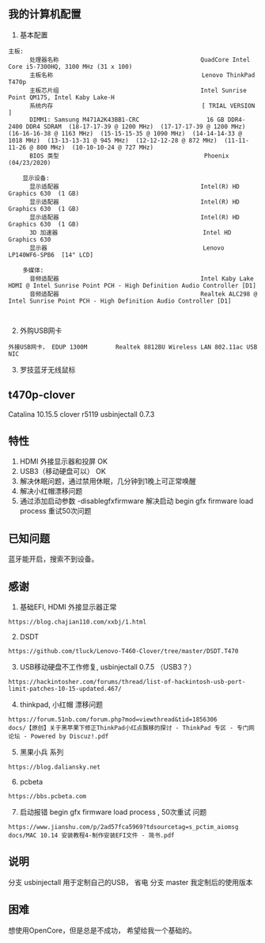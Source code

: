 ## 我的计算机配置
1. 基本配置
```
主板:
      处理器名称                                        QuadCore Intel Core i5-7300HQ, 3100 MHz (31 x 100)
      主板名称                                          Lenovo ThinkPad T470p
      主板芯片组                                        Intel Sunrise Point QM175, Intel Kaby Lake-H
      系统内存                                          [ TRIAL VERSION ]
      DIMM1: Samsung M471A2K43BB1-CRC                   16 GB DDR4-2400 DDR4 SDRAM  (18-17-17-39 @ 1200 MHz)  (17-17-17-39 @ 1200 MHz)  (16-16-16-38 @ 1163 MHz)  (15-15-15-35 @ 1090 MHz)  (14-14-14-33 @ 1018 MHz)  (13-13-13-31 @ 945 MHz)  (12-12-12-28 @ 872 MHz)  (11-11-11-26 @ 800 MHz)  (10-10-10-24 @ 727 MHz)
      BIOS 类型                                         Phoenix (04/23/2020)

    显示设备:
      显示适配器                                        Intel(R) HD Graphics 630  (1 GB)
      显示适配器                                        Intel(R) HD Graphics 630  (1 GB)
      显示适配器                                        Intel(R) HD Graphics 630  (1 GB)
      3D 加速器                                         Intel HD Graphics 630
      显示器                                            Lenovo LP140WF6-SPB6  [14" LCD]

    多媒体:
      音频适配器                                        Intel Kaby Lake HDMI @ Intel Sunrise Point PCH - High Definition Audio Controller [D1]
      音频适配器                                        Realtek ALC298 @ Intel Sunrise Point PCH - High Definition Audio Controller [D1]

     

```
2. 外购USB网卡
```
外接USB网卡， EDUP 1300M        Realtek 8812BU Wireless LAN 802.11ac USB NIC
```
3. 罗技蓝牙无线鼠标

### 

## t470p-clover
Catalina 10.15.5 
clover r5119
usbinjectall 0.7.3


## 特性
1. HDMI 外接显示器和投屏 OK
2. USB3（移动硬盘可以） OK
3. 解决休眠问题，通过禁用休眠，几分钟到1晚上可正常唤醒
4. 解决小红帽漂移问题
5. 通过添加启动参数 -disablegfxfirmware  解决启动 begin gfx firmware load process  重试50次问题

## 已知问题
蓝牙能开启，搜索不到设备。

## 感谢
1. 基础EFI, HDMI 外接显示器正常
```
https://blog.chajian110.com/xxbj/1.html

```
2. DSDT 
```
https://github.com/tluck/Lenovo-T460-Clover/tree/master/DSDT.T470
```
3. USB移动硬盘不工作修复, usbinjectall 0.7.5 （USB3？）
```   
https://hackintosher.com/forums/thread/list-of-hackintosh-usb-port-limit-patches-10-15-updated.467/
```
4. thinkpad, 小红帽 漂移问题
```
https://forum.51nb.com/forum.php?mod=viewthread&tid=1856306
docs/【原创】关于黑苹果下修正ThinkPad小红点飘移的探讨 - ThinkPad 专区 - 专门网论坛 - Powered by Discuz!.pdf
```

5. 黑果小兵 系列
```
https://blog.daliansky.net
```
6. pcbeta
```
https://bbs.pcbeta.com
```
7. 启动报错 begin gfx firmware load process   , 50次重试 问题
```
https://www.jianshu.com/p/2ad57fca5969?tdsourcetag=s_pctim_aiomsg
docs/MAC 10.14 安装教程4-制作安装EFI文件 - 简书.pdf
```


## 说明
分支 usbinjectall 用于定制自己的USB， 省电
分支 master 我定制后的使用版本


## 困难
想使用OpenCore，但是总是不成功， 希望给我一个基础的。

